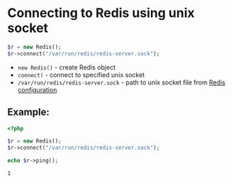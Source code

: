 # Connecting to Redis using unix socket

```php
$r = new Redis();
$r->connect("/var/run/redis/redis-server.sock");
```

- `new Redis()` - create Redis object
- `connect(` - connect to specified unix socket
- `/var/run/redis/redis-server.sock` - path to unix socket file from [Redis configuration](/redis/configure-redis-to-use-unix-socket)

## Example: 
```php
<?php

$r = new Redis();
$r->connect("/var/run/redis/redis-server.sock");

echo $r->ping();
```
```
1
```

